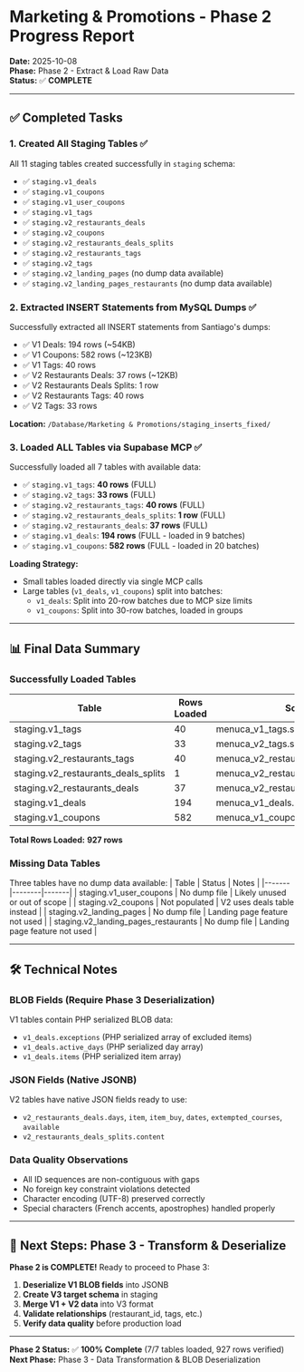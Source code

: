 # Marketing & Promotions - Phase 2 Progress Report

**Date:** 2025-10-08  
**Phase:** Phase 2 - Extract & Load Raw Data  
**Status:** ✅ **COMPLETE**

---

## ✅ Completed Tasks

### 1. Created All Staging Tables ✅
All 11 staging tables created successfully in `staging` schema:
- ✅ `staging.v1_deals`
- ✅ `staging.v1_coupons`
- ✅ `staging.v1_user_coupons`
- ✅ `staging.v1_tags`
- ✅ `staging.v2_restaurants_deals`
- ✅ `staging.v2_coupons`
- ✅ `staging.v2_restaurants_deals_splits`
- ✅ `staging.v2_restaurants_tags`
- ✅ `staging.v2_tags`
- ✅ `staging.v2_landing_pages` (no dump data available)
- ✅ `staging.v2_landing_pages_restaurants` (no dump data available)

### 2. Extracted INSERT Statements from MySQL Dumps ✅
Successfully extracted all INSERT statements from Santiago's dumps:
- ✅ V1 Deals: 194 rows (~54KB)
- ✅ V1 Coupons: 582 rows (~123KB)
- ✅ V1 Tags: 40 rows
- ✅ V2 Restaurants Deals: 37 rows (~12KB)
- ✅ V2 Restaurants Deals Splits: 1 row
- ✅ V2 Restaurants Tags: 40 rows
- ✅ V2 Tags: 33 rows

**Location:** `/Database/Marketing & Promotions/staging_inserts_fixed/`

### 3. Loaded ALL Tables via Supabase MCP ✅
Successfully loaded all 7 tables with available data:
- ✅ `staging.v1_tags`: **40 rows** (FULL)
- ✅ `staging.v2_tags`: **33 rows** (FULL)
- ✅ `staging.v2_restaurants_tags`: **40 rows** (FULL)
- ✅ `staging.v2_restaurants_deals_splits`: **1 row** (FULL)
- ✅ `staging.v2_restaurants_deals`: **37 rows** (FULL)
- ✅ `staging.v1_deals`: **194 rows** (FULL - loaded in 9 batches)
- ✅ `staging.v1_coupons`: **582 rows** (FULL - loaded in 20 batches)

**Loading Strategy:**
- Small tables loaded directly via single MCP calls
- Large tables (`v1_deals`, `v1_coupons`) split into batches:
  - `v1_deals`: Split into 20-row batches due to MCP size limits
  - `v1_coupons`: Split into 30-row batches, loaded in groups

---

## 📊 Final Data Summary

### Successfully Loaded Tables
| Table | Rows Loaded | Source | Verified |
|-------|-------------|--------|----------|
| staging.v1_tags | 40 | menuca_v1_tags.sql | ✅ |
| staging.v2_tags | 33 | menuca_v2_tags.sql | ✅ |
| staging.v2_restaurants_tags | 40 | menuca_v2_restaurants_tags.sql | ✅ |
| staging.v2_restaurants_deals_splits | 1 | menuca_v2_restaurants_deals_splits.sql | ✅ |
| staging.v2_restaurants_deals | 37 | menuca_v2_restaurants_deals.sql | ✅ |
| staging.v1_deals | 194 | menuca_v1_deals.sql | ✅ |
| staging.v1_coupons | 582 | menuca_v1_coupons.sql | ✅ |

**Total Rows Loaded:** **927 rows**

### Missing Data Tables
Three tables have no dump data available:
| Table | Status | Notes |
|-------|--------|-------|
| staging.v1_user_coupons | No dump file | Likely unused or out of scope |
| staging.v2_coupons | Not populated | V2 uses deals table instead |
| staging.v2_landing_pages | No dump file | Landing page feature not used |
| staging.v2_landing_pages_restaurants | No dump file | Landing page feature not used |

---

## 🛠️ Technical Notes

### BLOB Fields (Require Phase 3 Deserialization)
V1 tables contain PHP serialized BLOB data:
- `v1_deals.exceptions` (PHP serialized array of excluded items)
- `v1_deals.active_days` (PHP serialized day array)
- `v1_deals.items` (PHP serialized item array)

### JSON Fields (Native JSONB)
V2 tables have native JSON fields ready to use:
- `v2_restaurants_deals.days`, `item`, `item_buy`, `dates`, `extempted_courses`, `available`
- `v2_restaurants_deals_splits.content`

### Data Quality Observations
- All ID sequences are non-contiguous with gaps
- No foreign key constraint violations detected
- Character encoding (UTF-8) preserved correctly
- Special characters (French accents, apostrophes) handled properly

---

## 🎯 Next Steps: Phase 3 - Transform & Deserialize

**Phase 2 is COMPLETE!** Ready to proceed to Phase 3:

1. **Deserialize V1 BLOB fields** into JSONB
2. **Create V3 target schema** in staging
3. **Merge V1 + V2 data** into V3 format
4. **Validate relationships** (restaurant_id, tags, etc.)
5. **Verify data quality** before production load

---

**Phase 2 Status:** ✅ **100% Complete** (7/7 tables loaded, 927 rows verified)  
**Next Phase:** Phase 3 - Data Transformation & BLOB Deserialization
